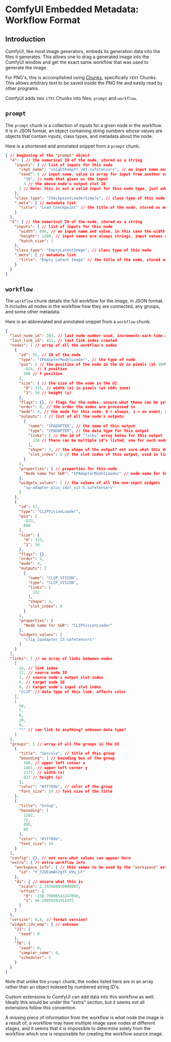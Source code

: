 # ComfyUI Embedded Metadata: Workflow Format

## Introduction

ComfyUI, like most image generators, embeds its generation data into the files it generates.
This allows one to drag a generated image into the ComfyUI window and get the exact same workflow that was used to generate the image.

For PNG's, this is accomplished using [Chunks](http://www.libpng.org/pub/png/spec/1.2/PNG-Chunks.html), specifically `tEXt` Chunks. This allows arbitrary text to be saved inside the PNG file and easily read by other programs.

ComfyUI adds two `iTXt` Chunks into files: `prompt` and `workflow`.

## `prompt`

The `prompt` chunk is a collection of inputs for a given node in the workflow.
It is in JSON format, an object containing string numbers whose values are objects that contain inputs, class types, and metadata about the node.

Here is a shortened and annotated snippet from a `prompt` chunk:

```json
{ // beginning of the "prompt" object
  "4": { // the numerical ID of the node, stored as a string
    "inputs": { // list of inputs for this node
      "ckpt_name": "voightKampff_v03.safetensors", // an input name and value, in this case a checkpoint
      "seed": [ // input name, value is array for input from another node instead of a widget
        "10", // node that gives us the input
        3 // the above node's output slot ID
      ] // Note: this is not a valid input for this node type, just added it here to demonstrate
    },
    "class_type": "CheckpointLoaderSimple", // class type of this node
    "_meta": { // metadata list
      "title": "Load Checkpoint" // the title of the node, stored as metadata
    }
  },
  "5": { // the numerical ID of the node, stored as a string
    "inputs": { // list of inputs for this node
      "width": 896, // an input name and value, in this case the width of the latent
      "height": 1280, // input names are always strings, input values can be integers, floats, booleans, and strings
      "batch_size": 1
    },
    "class_type": "EmptyLatentImage", // class type of this node
    "_meta": { // metadata list
      "title": "Empty Latent Image" // the title of the node, stored as metadata
    }
  }
}
```

## `workflow`

The `workflow` chunk details the full workflow for the image, in JSON format.
It includes all nodes in the workflow how they are connected, any groups, and some other metadata.

Here is an abbreviated and annotated snippet from a `workflow` chunk:

```json
{
  "last_node_id": 203, // last node number used, increments each time a node is added but is not decremented when a node is removed
  "last_link_id": 431, // last link index created
  "nodes": [ // array of all the workflow's nodes
    {
      "id": 55, // ID of the node
      "type": "IPAdapterModelLoader", // the type of node
      "pos": [ // the position of the node in the UI in pixels (at 100% zoom)
        -824, // X position
        500 // Y position
      ],
      "size": { // the size of the node in the UI
        "0": 315, // width (x) in pixels (at 100% zoom)
        "1": 58 // height (y)
      },
      "flags": {}, // flags for the nodes. unsure what these can be yet
      "order": 0, // the order the nodes are processed in
      "mode": 4, // the mode for this node. 0 = always, 1 = on event, 2 = on trigger, 3 = never, 4 = bypass 
      "outputs": [ // list of all the node's outputs
        {
          "name": "IPADAPTER", // the name of this output
          "type": "IPADAPTER", // the data type for this output
          "links": [ // the id of "links" array below for this output
            130 // there can be multiple id's listed, one for each node this output links to
          ],
          "shape": 3, // the shape of the output? not sure what this does, not all outputs seem to have it
          "slot_index": 0 // the slot index of this output, used in links
        }
      ],
      "properties": { // properties for this node
        "Node name for S&R": "IPAdapterModelLoader" // node name for S&R (search and replace, for the placeholders in image save names?)
      },
      "widgets_values": [ // the values of all the non-input widgets
        "ip-adapter-plus_sdxl_vit-h.safetensors"
      ]
    },
    {
      "id": 57,
      "type": "CLIPVisionLoader",
      "pos": [
        -823,
        609
      ],
      "size": {
        "0": 315,
        "1": 58
      },
      "flags": {},
      "order": 1,
      "mode": 4,
      "outputs": [
        {
          "name": "CLIP_VISION",
          "type": "CLIP_VISION",
          "links": [
            132
          ],
          "shape": 3,
          "slot_index": 0
        }
      ],
      "properties": {
        "Node name for S&R": "CLIPVisionLoader"
      },
      "widgets_values": [
        "clip_ipadapter_15.safetensors"
      ]
    }
  ],
  "links": [ // an array of links between nodes
    [
      14, // link index
      11, // source node ID
      1, // source node's output slot index
      6, // target node ID
      0, // target node's input slot index
      "CLIP" // data type of this link. affects color
    ],
    [
      50,
      7,
      0,
      28,
      0,
      "*" // can link to anything? unknown data type?
    ]
  ],
  "groups": [ // array of all the groups in the UI
    {
      "title": "Upscale", // title of this group
      "bounding": [ // bounding box of the group
        360, // upper left corner x
        1481, // upper left corner y
        2177, // width (x)
        823 // height (y)
      ],
      "color": "#3f789e", // color of the group
      "font_size": 24 // font size of the title
    },
    {
      "title": "Group",
      "bounding": [
        1202,
        72,
        905,
        80
      ],
      "color": "#3f789e",
      "font_size": 24
    }
  ],
  "config": {}, // not sure what values can appear here
  "extra": { // extra workflow info
    "workspace_info": { // this seems to be used by the "workspace" extension
      "id": "P_T2UEaHAhZgYF_H9s_LF"
    },
    "ds": { // unsure what this is
      "scale": 2.143588810000005,
      "offset": {
        "0": -238.78800543247056,
        "1": 46.29050191911472
      }
    }
  },
  "version": 0.4, // format version?
  "widget_idx_map": { // unknown
    "21": {
      "seed": 0
    },
    "78": {
      "seed": 0,
      "sampler_name": 4,
      "scheduler": 5
    }
  }
}
```

Note that unlike the `prompt` chunk, the nodes listed here are in an array rather than an object indexed by numbered string ID's.

Custom extensions to ComfyUI can add data into this workflow as well.
Ideally this would be under the "extra" section, but it seems not all extensions follow this convention.

A missing piece of information from the workflow is what node the image is a result of; a workflow may have multiple image save nodes at different stages, and it seems that it is impossible to determine solely from the workflow which one is responsible for creating the workflow source image.
